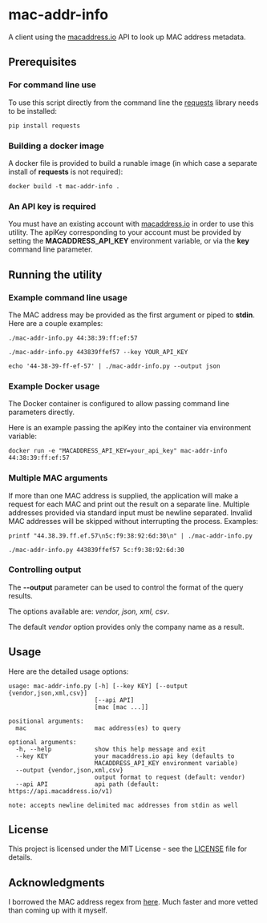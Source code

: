 # mac-addr-info
A client using the [macaddress.io](https://macaddress.io/) API to look up MAC address metadata.
## Prerequisites
### For command line use
To use this script directly from the command line the [requests](https://2.python-requests.org/en/master/) library needs to be installed:
```
pip install requests
```
### Building a docker image
A docker file is provided to build a runable image (in which case a separate install of **requests** is not required):
```
docker build -t mac-addr-info .
```
### An API key is required
You must have an existing account with [macaddress.io](https://macaddress.io/) in order to use this utility. 
The apiKey corresponding to your account must be provided by setting the **MACADDRESS_API_KEY** environment variable, or via the **key** command line parameter.
## Running the utility
### Example command line usage
The MAC address may be provided as the first argument or piped to **stdin**. Here are a couple examples:
```
./mac-addr-info.py 44:38:39:ff:ef:57

./mac-addr-info.py 443839ffef57 --key YOUR_API_KEY

echo '44-38-39-ff-ef-57' | ./mac-addr-info.py --output json
```
### Example Docker usage
The Docker container is configured to allow passing command line parameters directly.

Here is an example passing the apiKey into the container via environment variable: 

```
docker run -e "MACADDRESS_API_KEY=your_api_key" mac-addr-info 44:38:39:ff:ef:57
```
### Multiple MAC arguments
If more than one MAC address is supplied, the application will make a request for each MAC and print out the result on a separate line. Multiple addresses provided via standard input must be newline separated. Invalid MAC addresses will be skipped without interrupting the process.
Examples:
```
printf "44.38.39.ff.ef.57\n5c:f9:38:92:6d:30\n" | ./mac-addr-info.py

./mac-addr-info.py 443839ffef57 5c:f9:38:92:6d:30
```
### Controlling output
The **--output** parameter can be used to control the format of the query results.

The options available are: *vendor, json, xml, csv*.

The default *vendor* option provides only the company name as a result.
## Usage
Here are the detailed usage options:
```
usage: mac-addr-info.py [-h] [--key KEY] [--output {vendor,json,xml,csv}]
                        [--api API]
                        [mac [mac ...]]

positional arguments:
  mac                   mac address(es) to query

optional arguments:
  -h, --help            show this help message and exit
  --key KEY             your macaddress.io api key (defaults to
                        MACADDRESS_API_KEY environment variable)
  --output {vendor,json,xml,csv}
                        output format to request (default: vendor)
  --api API             api path (default: https://api.macaddress.io/v1)

note: accepts newline delimited mac addresses from stdin as well
```
## License
This project is licensed under the MIT License - see the [LICENSE](LICENSE) file for details.
## Acknowledgments
I borrowed the MAC address regex from [here](https://stackoverflow.com/a/7629690/3019685). Much faster and more vetted than coming up with it myself.
